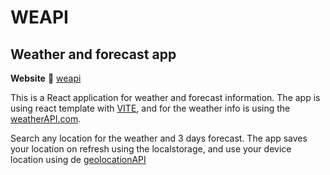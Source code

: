 # WEAPI

## Weather and forecast app

**Website** :rocket: [weapi](https://weapi.vercel.app/)

This is a React application for weather and forecast information.
The app is using react template with [VITE](https://vitejs.dev/), and for the weather info is using the [weatherAPI.com](https://www.weatherapi.com/).

Search any location for the weather and 3 days forecast. The app saves your location on refresh using the localstorage, and use your device location using de [geolocationAPI](https://developer.mozilla.org/en-US/docs/Web/API/Geolocation_API)
